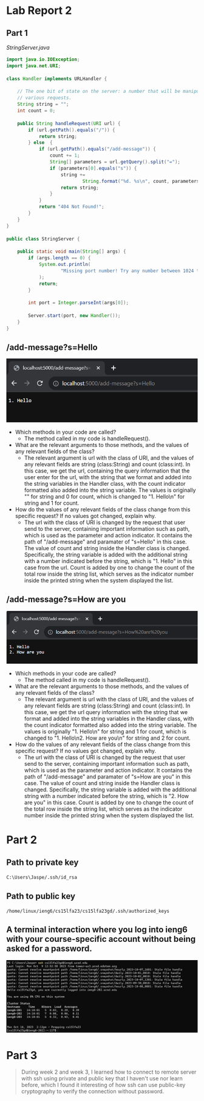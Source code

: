 # Lab Report 2
## Part 1
*StringServer.java*
```java
import java.io.IOException;
import java.net.URI;

class Handler implements URLHandler {

    // The one bit of state on the server: a number that will be manipulated by
    // various requests.
    String string = "";
    int count = 0;

    public String handleRequest(URI url) {
        if (url.getPath().equals("/")) {
            return string;
        } else  {
            if (url.getPath().equals("/add-message")) {
                count += 1;
                String[] parameters = url.getQuery().split("=");
                if (parameters[0].equals("s")) {
                    string +=
                            String.format("%d. %s\n", count, parameters[1]);
                    return string;
                }
            }
            return "404 Not Found!";
        }
    }
}

public class StringServer {

    public static void main(String[] args) {
        if (args.length == 0) {
            System.out.println(
                    "Missing port number! Try any number between 1024 to 49151"
            );
            return;
        }

        int port = Integer.parseInt(args[0]);

        Server.start(port, new Handler());
    }
}
```
## /add-message?s=Hello
![Hello](/lab2/hello.png)
- Which methods in your code are called?
  - The method called in my code is handleRequest().
- What are the relevant arguments to those methods, and the values of any relevant fields of the class?
  - The relevant argument is url with the class of URI, and the values of any relevant fields are string (class:String) and count (class:int). In this case, we get the url, containing the query information that the user enter for the url, with the string that we format and added into the string variables in the Handler class, with the count indicator formatted also added into the string variable. The values is originally "" for string and 0 for count, which is changed to "1. Hello\n" for string and 1 for count.  
- How do the values of any relevant fields of the class change from this specific request? If no values got changed, explain why.
  - The url with the class of URI is changed by the request that user send to the server, containing important information such as path, which is used as the parameter and action indicator. It contains the path of "/add-message" and paramater of "s=Hello" in this case. The value of count and string inside the Handler class is changed. Specifically, the string variable is added with the additional string with a number indicated before the string, which is "1. Hello" in this case from the url. Count is added by one to change the count of the total row inside the string list, which serves as the indicator number inside the printed string when the system displayed the list. 


## /add-message?s=How are you
![How are you](/lab2/how_are_you.png)
- Which methods in your code are called?
  - The method called in my code is handleRequest().
- What are the relevant arguments to those methods, and the values of any relevant fields of the class?
  - The relevant argument is url with the class of URI, and the values of any relevant fields are string (class:String) and count (class:int). In this case, we get the url query information with the string that we format and added into the string variables in the Handler class, with the count indicator formatted also added into the string variable. The values is originally "1. Hello\n" for string and 1 for count, which is changed to "1. Hello\n2. How are you\n" for string and 2 for count.
- How do the values of any relevant fields of the class change from this specific request? If no values got changed, explain why.
  - The url with the class of URI is changed by the request that user send to the server, containing important information such as path, which is used as the parameter and action indicator. It contains the path of "/add-message" and paramater of "s=How are you" in this case. The value of count and string inside the Handler class is changed. Specifically, the string variable is added with the additional string with a number indicated before the string, which is "2. How are you" in this case. Count is added by one to change the count of the total row inside the string list, which serves as the indicator number inside the printed string when the system displayed the list.

# Part 2
## Path to private key
`C:\Users\Jaspe/.ssh/id_rsa`

## Path to public key
`/home/linux/ieng6/cs15lfa23/cs15lfa23gd/.ssh/authorized_keys`

## A terminal interaction where you log into ieng6 with your course-specific account without being asked for a password.
![interation image](/lab2/part2-terminal-screenshot.png)

# Part 3
> During week 2 and week 3, I learned how to connect to remote server with ssh using private and public key that I haven't use nor learn before, which I found it interesting of how ssh can use public-key cryptography to verify the connection without password. 